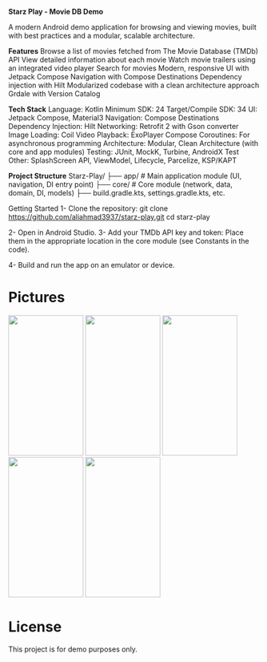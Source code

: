 **Starz Play - Movie DB Demo**


A modern Android demo application for browsing and viewing movies, built with best practices and a modular, scalable architecture.


**Features**
Browse a list of movies fetched from The Movie Database (TMDb) API
View detailed information about each movie
Watch movie trailers using an integrated video player
Search for movies
Modern, responsive UI with Jetpack Compose
Navigation with Compose Destinations
Dependency injection with Hilt
Modularized codebase with a clean architecture approach
Grdale with Version Catalog


**Tech Stack**
Language: Kotlin
Minimum SDK: 24
Target/Compile SDK: 34
UI: Jetpack Compose, Material3
Navigation: Compose Destinations
Dependency Injection: Hilt
Networking: Retrofit 2 with Gson converter
Image Loading: Coil
Video Playback: ExoPlayer Compose
Coroutines: For asynchronous programming
Architecture: Modular, Clean Architecture (with core and app modules)
Testing: JUnit, MockK, Turbine, AndroidX Test
Other: SplashScreen API, ViewModel, Lifecycle, Parcelize, KSP/KAPT


**Project Structure**
Starz-Play/
├── app/        # Main application module (UI, navigation, DI entry point)
├── core/       # Core module (network, data, domain, DI, models)
├── build.gradle.kts, settings.gradle.kts, etc.


Getting Started
1- Clone the repository:
   git clone https://github.com/aliahmad3937/starz-play.git
   cd starz-play


2- Open in Android Studio.
3- Add your TMDb API key and token:
    Place them in the appropriate location in the core module (see Constants in the code).

4- Build and run the app on an emulator or device.


# Pictures
<p float="left">
<img src="https://github.com/aliahmad3937/Starz-Play/blob/main/asset/screen1.jpeg" width="150" height="280">
<img src="https://github.com/aliahmad3937/Starz-Play/blob/main/asset/screen2.jpeg" width="150" height="280">
<img src="https://github.com/aliahmad3937/Starz-Play/blob/main/asset/screen3.jpeg" width="150" height="280">
<img src="https://github.com/aliahmad3937/Starz-Play/blob/main/asset/screen4.jpeg" width="150" height="280">
<img src="https://github.com/aliahmad3937/Starz-Play/blob/main/asset/screen5.jpeg" width="150" height="280">
</p>


# License
This project is for demo purposes only.
